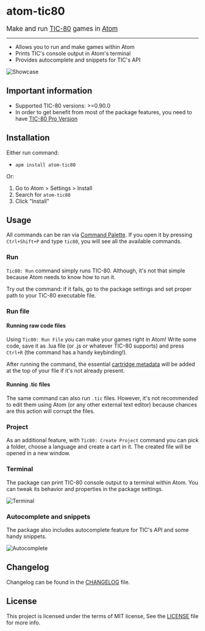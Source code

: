 # atom-tic80

<big>Make and run [TIC-80](https://tic80.com/) games in [Atom](https://atom.io/)</big>

----

* Allows you to run and make games within Atom
* Prints TIC's console output in Atom's terminal
* Provides autocomplete and snippets for TIC's API

![Showcase](https://user-images.githubusercontent.com/51688199/91285388-96dee980-e7a6-11ea-840f-44fee158a08a.gif)

## Important information
* Supported TIC-80 versions: >=0.90.0
* In order to get benefit from most of the package features, you need to have [TIC-80 Pro Version](https://github.com/nesbox/TIC-80#pro-version)

## Installation

Either run command:<br/>
* `apm install atom-tic80`

Or:
1. Go to Atom > Settings > Install
2. Search for `atom-tic80`
3. Click "Install"

## Usage

All commands can be ran via [Command Palette](https://flight-manual.atom.io/getting-started/sections/atom-basics/#command-palette). If you open it by pressing `Ctrl+Shift+P` and type `tic80`, you will see all the available commands.

### Run

`Tic80: Run` command simply runs TIC-80. Although, it's not that simple because Atom needs to know how to run it.

Try out the command: if it fails, go to the package settings and set proper path to your TIC-80 executable file.

### Run file

#### Running raw code files

Using `Tic80: Run File` you can make your games right in Atom! Write some code, save it as .lua file (or .js or whatever TIC-80 supports) and press `Ctrl+R` (the command has a handy keybinding!).

After running the command, the essential [cartridge metadata](https://github.com/nesbox/TIC-80/wiki/the-code#cartridge-metadata) will be added at the top of your file if it's not already present.

#### Running .tic files

The same command can also run `.tic` files. However, it's not recommended to edit them using Atom (or any other external text editor) because chances are this action will corrupt the files.

### Project

As an additional feature, with `Tic80: Create Project` command you can pick a folder, choose a language and create a cart in it. The created file will be opened in a new window.

### Terminal

The package can print TIC-80 console output to a terminal within Atom. You can tweak its behavior and properties in the package settings.

![Terminal](https://user-images.githubusercontent.com/51688199/91285403-9b0b0700-e7a6-11ea-9533-67eecaf708c2.png)


### Autocomplete and snippets

The package also includes autocomplete feature for TIC's API and some handy snippets.

![Autocomplete](https://user-images.githubusercontent.com/51688199/91285376-95152600-e7a6-11ea-930d-e2aabddad208.png)

## Changelog

Changelog can be found in the [CHANGELOG](CHANGELOG.md) file.

## License

This project is licensed under the terms of MIT license, See the [LICENSE](LICENSE.md) file for more info.

